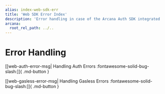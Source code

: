 ```yaml
---
alias: index-web-sdk-err
title: 'Web SDK Error Index'
description: 'Error handling in case of the Arcana Auth SDK integrated with Web3 apps.'
arcana:
  root_rel_path: ../..
---
```


# Error Handling

[[web-auth-error-msg| Handling Auth Errors :fontawesome-solid-bug-slash:]]{ .md-button }

[[web-gasless-error-msg| Handling Gasless Errors :fontawesome-solid-bug-slash:]]{ .md-button }